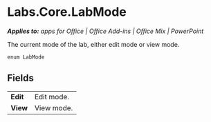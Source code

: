 
# Labs.Core.LabMode

 _**Applies to:** apps for Office | Office Add-ins | Office Mix | PowerPoint_

The current mode of the lab, either edit mode or view mode.

```
enum LabMode
```


## Fields


|||
|:-----|:-----|
|**Edit**|Edit mode.|
|**View**|View mode.|
